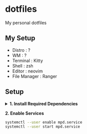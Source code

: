 # dotfiles
My personal dotfiles

## My Setup
- Distro : ?
- WM : ?
- Terminal : Kitty
- Shell : zsh
- Editor : neovim
- File Manager : Ranger

## Setup

<details>
<br>
<summary><b>1. Install Required Dependencies</b></summary>
<br>

- zsh
- kitty
- nvim
- ranger
- exa 
- mpd 
- ncmpcpp
<br>

</details>

<b>2. Enable Services</b>

```sh
systemctl --user enable mpd.service
systemctl --user start mpd.service
```
